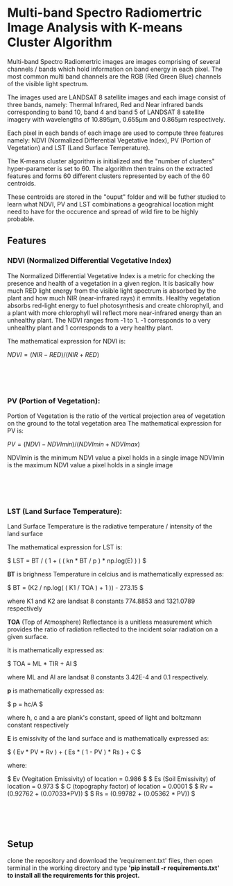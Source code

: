 # Multi-band Spectro Radiomertric Image Analysis with K-means Cluster Algorithm

Multi-band Spectro Radiomertric images are images comprising of several channels / bands which hold information on band energy in each pixel.
The most common multi band channels are the RGB (Red Green Blue) channels of the visible light spectrum.

The images used are LANDSAT 8 satellite images and each image consist of three bands, namely: Thermal Infrared, Red and Near infrared bands corresponding to band 10, band 4 and band 5 of LANDSAT 8 satellite imagery with wavelengths of 10.895µm, 0.655µm and 0.865µm respectively.

Each pixel in each bands of each image are used to compute three features namely: NDVI (Normalized Differential Vegetative Index), PV (Portion of Vegetation) and LST (Land Surface Temperature).

The K-means cluster algorithm is initialized and the "number of clusters" hyper-parameter is set to 60.
The algorithm then trains on the extracted features and forms 60 different clusters represented by each of the 60 centroids.

These centroids are stored in the "ouput" folder and will be futher studied to learn what NDVI, PV and LST combinations a geograhical location might need to have for the occurence and spread of wild fire to be highly probable.


## Features

### NDVI (Normalized Differential Vegetative Index)
The Normalized Differential Vegetative Index is a metric for checking the presence and health of a vegetation in a given region.
It is basically how much RED light energy from the visible light spectrum is absorbed by the plant and how much NIR (near-infrared rays) it emmits.
Healthy vegetation absorbs red-light energy to fuel photosynthesis and create chlorophyll, and a plant with more chlorophyll will reflect more near-infrared energy than an unhealthy plant.
The NDVI ranges from -1 to 1. -1 corresponds to a very unhealthy plant and 1 corresponds to a very healthy plant.

The mathematical expression for NDVI is:

$NDVI = (NIR - RED)/(NIR + RED)$

<br><br><br>

### PV (Portion of Vegetation):
Portion of Vegetation is the ratio of the vertical projection area of vegetation on the ground to the total vegetation area
The mathematical expression for PV is:

$PV = (NDVI - NDVImin) / (NDVImin + NDVImax)$

NDVImin is the minimum NDVI value a pixel holds in a single image
NDVImin is the maximum NDVI value a pixel holds in a single image

<br><br><br>


### LST (Land Surface Temperature):
Land Surface Temperature is the radiative temperature / intensity of the land surface

The mathematical expression for LST is:

$ LST = BT / ( 1 + ( ( kn * BT / p ) * np.log(E) ) ) $

**BT** is brighness Temperature in celcius and is mathematically expressed as:

$ BT = (K2 / np.log( ( K1 / TOA ) + 1 )) - 273.15 $

where K1 and K2 are landsat 8 constants 774.8853 and 1321.0789 respectively

**TOA** (Top of Atmosphere) Reflectance is a unitless measurement which provides the ratio of radiation reflected to the incident solar radiation on a given surface.

It is mathematically expressed as:

$ TOA = ML * TIR + Al $

where ML and Al are landsat 8 constants 3.42E-4 and 0.1 respectively.

**p** is mathematically expressed as:

$ p = hc/A $

where h, c and a are plank's constant, speed of light and boltzmann constant respectively

**E** is emissivity of the land surface and is mathematically expressed as:

$ ( Ev * PV * Rv ) + ( Es * ( 1 - PV ) * Rs ) + C $

where:

$ Ev (Vegitation Emissivity) of location = 0.986 $
$ Es (Soil Emissivity) of location = 0.973 $
$ C (topography factor) of location = 0.0001 $
$ Rv = (0.92762 + (0.07033*PV)) $
$ Rs = (0.99782 + (0.05362 * PV)) $

<br><br><br>

## Setup
clone the repository and download the 'requirement.txt' files, then open terminal in the working directory and  type <strong>'pip install -r requirements.txt'<strong> to install all the requirements for this project.
